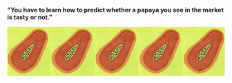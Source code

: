 **"You have to learn how to predict whether a papaya you see in the market is tasty or not."**

![](images/logo.png)
